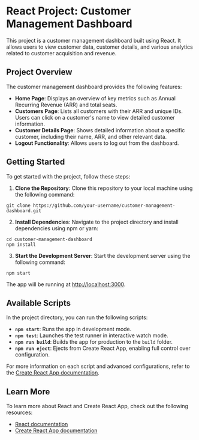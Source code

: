 # React Project: Customer Management Dashboard

This project is a customer management dashboard built using React. It allows users to view customer data, customer details, and various analytics related to customer acquisition and revenue.

## Project Overview

The customer management dashboard provides the following features:

- **Home Page**: Displays an overview of key metrics such as Annual Recurring Revenue (ARR) and total seats.
- **Customers Page**: Lists all customers with their ARR and unique IDs. Users can click on a customer's name to view detailed customer information.
- **Customer Details Page**: Shows detailed information about a specific customer, including their name, ARR, and other relevant data.
- **Logout Functionality**: Allows users to log out from the dashboard.

## Getting Started

To get started with the project, follow these steps:

1. **Clone the Repository**: Clone this repository to your local machine using the following command:

```
git clone https://github.com/your-username/customer-management-dashboard.git
```

2. **Install Dependencies**: Navigate to the project directory and install dependencies using npm or yarn:

```
cd customer-management-dashboard
npm install
```

3. **Start the Development Server**: Start the development server using the following command:

```
npm start
```

The app will be running at [http://localhost:3000](http://localhost:3000).

## Available Scripts

In the project directory, you can run the following scripts:

- **`npm start`**: Runs the app in development mode.
- **`npm test`**: Launches the test runner in interactive watch mode.
- **`npm run build`**: Builds the app for production to the `build` folder.
- **`npm run eject`**: Ejects from Create React App, enabling full control over configuration.

For more information on each script and advanced configurations, refer to the [Create React App documentation](https://facebook.github.io/create-react-app/docs/getting-started).


## Learn More

To learn more about React and Create React App, check out the following resources:

- [React documentation](https://reactjs.org/)
- [Create React App documentation](https://facebook.github.io/create-react-app/docs/getting-started)
